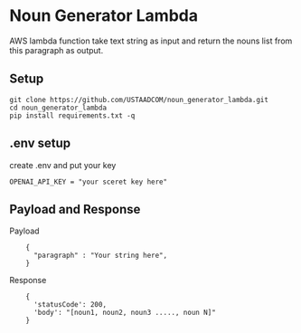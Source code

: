 # Noun Generator Lambda
AWS lambda function take text string as input and return the nouns list from this paragraph as output.
## Setup
  ```code
  git clone https://github.com/USTAADCOM/noun_generator_lambda.git
  cd noun_generator_lambda
  pip install requirements.txt -q
  ```
## .env setup
create .env and put your key
```code
OPENAI_API_KEY = "your sceret key here"
```
## Payload and Response 
 
Payload
```code
    {
      "paragraph" : "Your string here",
    }
```
Response 
```code
    {
      'statusCode': 200, 
      'body': "[noun1, noun2, noun3 ....., noun N]"
    }
```
